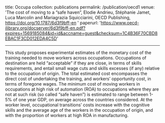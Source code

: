 title: Occupa
collection: publications
permalink: /publication/oecd1
venue: 'The cost of moving to a “safe haven”, Elodie Andrieu, Stéphanie Jamet, Luca Marcolin and Mariagrazia Squicciarini, OECD Publishing, https://doi.org/10.1787/6d3f9bff-en '
paperurl: 'https://www.oecd-ilibrary.org/docserver/6d3f9bff-en.pdf?expires=1569185084&id=id&accname=guest&checksum=1C4B36F70CBD8EBAC1F3CD012EDA4C5D'

---
This study proposes experimental estimates of the monetary cost of the training needed to move workers across occupations. Occupations of destination are held “acceptable” if they are close, in terms of skills requirements, and entail small wage cuts and skills excesses (if any) relative to the occupation of origin.
The total estimated cost encompasses the direct cost of undertaking the training, and workers’ opportunity cost, in terms of foregone wages. The minimum cost of moving workers in occupations at high risk of automation (ROA) to occupations where they are not at such risk (so called “safe haven”) is estimated to range between 1-5% of one year GDP, on average across the countries considered.
At the worker level, occupational transitions’ costs increase with the cognitive skills and the average age of the workers in the occupation of origin, and with the proportion of workers at high ROA in manufacturing.
